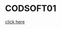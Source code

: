 # CODSOFT01
[click here](https://www.figma.com/file/5CdRWzm9J9NFYIq9wRaOFi/mobile-signup-flow?type=design&t=MiZHfmVjSOqqkoGW-6)

